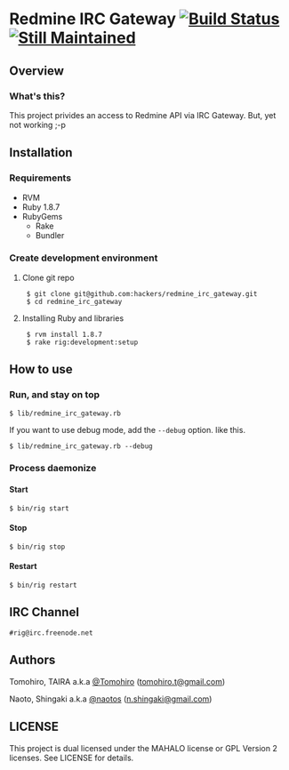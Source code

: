 Redmine IRC Gateway [![Build Status](https://secure.travis-ci.org/hackers/redmine_irc_gateway.png)](http://travis-ci.org/hackers/redmine_irc_gateway) [![Still Maintained](http://stillmaintained.com/hackers/redmine_irc_gateway.png)](http://stillmaintained.com/hackers/redmine_irc_gateway)
================================================================================


Overview
-------------------------------------------------------------------------------

### What's this?

This project privides an access to Redmine API via IRC Gateway.
But, yet not working ;-p


Installation
-------------------------------------------------------------------------------

### Requirements

- RVM
- Ruby 1.8.7
- RubyGems
    - Rake
    - Bundler


### Create development environment

1. Clone git repo

        $ git clone git@github.com:hackers/redmine_irc_gateway.git
        $ cd redmine_irc_gateway

2. Installing Ruby and libraries

        $ rvm install 1.8.7
        $ rake rig:development:setup


How to use
-------------------------------------------------------------------------------

### Run, and stay on top

    $ lib/redmine_irc_gateway.rb

If you want to use debug mode, add the `--debug` option. like this.

    $ lib/redmine_irc_gateway.rb --debug


### Process daemonize

#### Start

    $ bin/rig start

#### Stop

    $ bin/rig stop

#### Restart

    $ bin/rig restart


IRC Channel
-------------------------------------------------------------------------------

`#rig@irc.freenode.net`


Authors
-------------------------------------------------------------------------------

Tomohiro, TAIRA a.k.a [@Tomohiro](http://twitter.com/Tomohiro) (tomohiro.t@gmail.com)

Naoto, Shingaki a.k.a [@naotos](http://twitter.com/naotos) (n.shingaki@gmail.com)

LICENSE
-------------------------------------------------------------------------------

This project is dual licensed under the MAHALO license or GPL Version 2 licenses.
See LICENSE for details.
